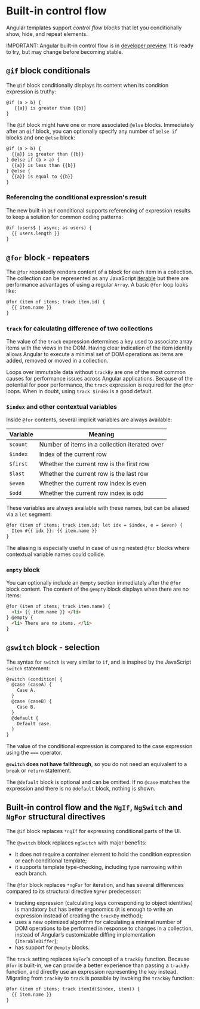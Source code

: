 # Built-in control flow

Angular templates support *control flow blocks* that let you conditionally show, hide, and repeat elements.

IMPORTANT: Angular built-in control flow is in [developer preview](../../reference/releases#developer-preview). It is ready to try, but may change before becoming stable.

## `@if` block conditionals

The `@if` block conditionally displays its content when its condition expression is truthy:

```html
@if (a > b) {
   {{a}} is greater than {{b}}
}
```

The `@if` block might have one or more associated `@else` blocks. Immediately after an `@if` block, you can optionally specify any number of `@else if` blocks and one `@else` block:

```html
@if (a > b) {
  {{a}} is greater than {{b}}
} @else if (b > a) {
  {{a}} is less than {{b}}
} @else {
  {{a}} is equal to {{b}}
}
```

### Referencing the conditional expression's result

The new built-in `@if` conditional supports referencing of expression results to keep a solution for common coding patterns:

```html
@if (users$ | async; as users) {
  {{ users.length }}
}
```

## `@for` block - repeaters

 The `@for` repeatedly renders content of a block for each item in a collection. The collection can be represented as any JavaScript [iterable](https://developer.mozilla.org/en-US/docs/Web/JavaScript/Reference/Iteration_protocols) but there are performance advantages of using a regular `Array`. A basic `@for` loop looks like:

```html
@for (item of items; track item.id) {
  {{ item.name }}
}
```

### `track` for calculating difference of two collections

The value of the `track` expression determines a key used to associate array items with the views in the DOM. Having clear indication of the item identity allows Angular to execute a minimal set of DOM operations as items are added, removed or moved in a collection.

Loops over immutable data without `trackBy` are one of the most common causes for performance issues across Angular applications. Because of the potential for poor performance, the `track` expression is required for the `@for` loops. When in doubt, using `track $index` is a good default.

### `$index` and other contextual variables

Inside `@for`  contents, several implicit variables are always available:

| Variable | Meaning |
| -------- | ------- |
| `$count` | Number of items in a collection iterated over |
| `$index` | Index of the current row |
| `$first` | Whether the current row is the first row |
| `$last` | Whether the current row is the last row |
| `$even` | Whether the current row index is even |
| `$odd` | Whether the current row index is odd |

These variables are always available with these names, but can be aliased via a `let` segment:

```html
@for (item of items; track item.id; let idx = $index, e = $even) {
  Item #{{ idx }}: {{ item.name }}
}
```

The aliasing is especially useful in case of using nested `@for` blocks where contextual variable names could collide.

### `empty` block

You can optionally include an `@empty` section immediately after the `@for` block content. The content of the `@empty` block displays when there are no items:

```html
@for (item of items; track item.name) {
  <li> {{ item.name }} </li>
} @empty {
  <li> There are no items. </li>
}
```

## `@switch` block - selection

The syntax for `switch` is very similar to `if`, and is inspired by the JavaScript `switch` statement:

```html
@switch (condition) {
  @case (caseA) {
    Case A.
  }
  @case (caseB) {
    Case B.
  }
  @default {
    Default case.
  }
}
```

The value of the conditional expression is compared to the case expression using the `===` operator.

**`@switch` does not have fallthrough**, so you do not need an equivalent to a `break` or `return` statement.

The `@default` block is optional and can be omitted. If no `@case` matches the expression and there is no `@default` block, nothing is shown.

## Built-in control flow and the `NgIf`, `NgSwitch` and `NgFor` structural directives

The `@if` block replaces `*ngIf` for expressing conditional parts of the UI.

The `@switch` block replaces `ngSwitch` with major benefits:

* it does not require a container element to hold the condition expression or each conditional template;
* it supports template type-checking, including type narrowing within each branch.

The `@for` block replaces `*ngFor` for iteration, and has several differences compared to its structural directive `NgFor` predecessor:

* tracking expression (calculating keys corresponding to object identities) is mandatory but has better ergonomics (it is enough to write an expression instead of creating the `trackBy` method);
* uses a new optimized algorithm for calculating a minimal number of DOM operations to be performed in response to changes in a collection, instead of Angular’s customizable diffing implementation (`IterableDiffer`);
* has support for `@empty` blocks.

The `track` setting replaces `NgFor`'s concept of a `trackBy` function. Because `@for` is built-in, we can provide a better experience than passing a `trackBy` function, and directly use an expression representing the key instead. Migrating from `trackBy` to `track` is possible by invoking the `trackBy` function:

```html
@for (item of items; track itemId($index, item)) {
  {{ item.name }}
}
```
